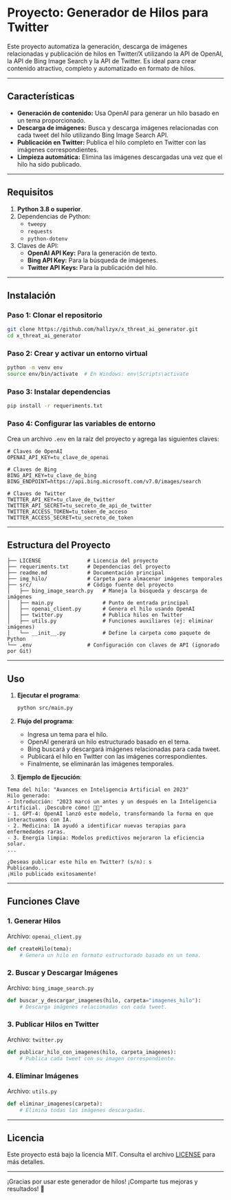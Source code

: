 # Proyecto: Generador de Hilos para Twitter

Este proyecto automatiza la generación, descarga de imágenes relacionadas y publicación de hilos en Twitter/X utilizando la API de OpenAI, la API de Bing Image Search y la API de Twitter. Es ideal para crear contenido atractivo, completo y automatizado en formato de hilos.

---

## Características

- **Generación de contenido:** Usa OpenAI para generar un hilo basado en un tema proporcionado.
- **Descarga de imágenes:** Busca y descarga imágenes relacionadas con cada tweet del hilo utilizando Bing Image Search API.
- **Publicación en Twitter:** Publica el hilo completo en Twitter con las imágenes correspondientes.
- **Limpieza automática:** Elimina las imágenes descargadas una vez que el hilo ha sido publicado.

---

## Requisitos

1. **Python 3.8 o superior**.
2. Dependencias de Python:
   - `tweepy`
   - `requests`
   - `python-dotenv`
3. Claves de API:
   - **OpenAI API Key:** Para la generación de texto.
   - **Bing API Key:** Para la búsqueda de imágenes.
   - **Twitter API Keys:** Para la publicación del hilo.

---

## Instalación

### Paso 1: Clonar el repositorio
```bash
git clone https://github.com/hallzyx/x_threat_ai_generator.git
cd x_threat_ai_generator
```

### Paso 2: Crear y activar un entorno virtual
```bash
python -m venv env
source env/bin/activate  # En Windows: env\Scripts\activate
```

### Paso 3: Instalar dependencias
```bash
pip install -r requeriments.txt
```

### Paso 4: Configurar las variables de entorno
Crea un archivo `.env` en la raíz del proyecto y agrega las siguientes claves:
```plaintext
# Claves de OpenAI
OPENAI_API_KEY=tu_clave_de_openai

# Claves de Bing
BING_API_KEY=tu_clave_de_bing
BING_ENDPOINT=https://api.bing.microsoft.com/v7.0/images/search

# Claves de Twitter
TWITTER_API_KEY=tu_clave_de_twitter
TWITTER_API_SECRET=tu_secreto_de_api_de_twitter
TWITTER_ACCESS_TOKEN=tu_token_de_acceso
TWITTER_ACCESS_SECRET=tu_secreto_de_token
```

---

## Estructura del Proyecto

```plaintext
├── LICENSE               # Licencia del proyecto
├── requeriments.txt      # Dependencias del proyecto
├── readme.md             # Documentación principal
├── img_hilo/             # Carpeta para almacenar imágenes temporales
├── src/                  # Código fuente del proyecto
│   ├── bing_image_search.py   # Maneja la búsqueda y descarga de imágenes
│   ├── main.py                # Punto de entrada principal
│   ├── openai_client.py       # Genera el hilo usando OpenAI
│   ├── twitter.py             # Publica hilos en Twitter
│   ├── utils.py               # Funciones auxiliares (ej: eliminar imágenes)
│   └── __init__.py            # Define la carpeta como paquete de Python
└── .env                  # Configuración con claves de API (ignorado por Git)
```

---

## Uso

1. **Ejecutar el programa**:
   ```bash
   python src/main.py
   ```

2. **Flujo del programa**:
   - Ingresa un tema para el hilo.
   - OpenAI generará un hilo estructurado basado en el tema.
   - Bing buscará y descargará imágenes relacionadas para cada tweet.
   - Publicará el hilo en Twitter con las imágenes correspondientes.
   - Finalmente, se eliminarán las imágenes temporales.

3. **Ejemplo de Ejecución**:
```plaintext
Tema del hilo: "Avances en Inteligencia Artificial en 2023"
Hilo generado:
- Introducción: "2023 marcó un antes y un después en la Inteligencia Artificial. ¡Descubre cómo! 🦝🔌"
- 1. GPT-4: OpenAI lanzó este modelo, transformando la forma en que interactuamos con IA.
- 2. Medicina: IA ayudó a identificar nuevas terapias para enfermedades raras.
- 3. Energía limpia: Modelos predictivos mejoraron la eficiencia solar.
...

¿Deseas publicar este hilo en Twitter? (s/n): s
Publicando...
¡Hilo publicado exitosamente!
```

---

## Funciones Clave

### 1. **Generar Hilos**
Archivo: `openai_client.py`
```python
def createHilo(tema):
    # Genera un hilo en formato estructurado basado en un tema.
```

### 2. **Buscar y Descargar Imágenes**
Archivo: `bing_image_search.py`
```python
def buscar_y_descargar_imagenes(hilo, carpeta="imagenes_hilo"):
    # Descarga imágenes relacionadas con cada tweet.
```

### 3. **Publicar Hilos en Twitter**
Archivo: `twitter.py`
```python
def publicar_hilo_con_imagenes(hilo, carpeta_imagenes):
    # Publica cada tweet con su imagen correspondiente.
```

### 4. **Eliminar Imágenes**
Archivo: `utils.py`
```python
def eliminar_imagenes(carpeta):
    # Elimina todas las imágenes descargadas.
```

---

## Licencia
Este proyecto está bajo la licencia MIT. Consulta el archivo [LICENSE](LICENSE) para más detalles.

---

¡Gracias por usar este generador de hilos! ¡Comparte tus mejoras y resultados! 🚀

